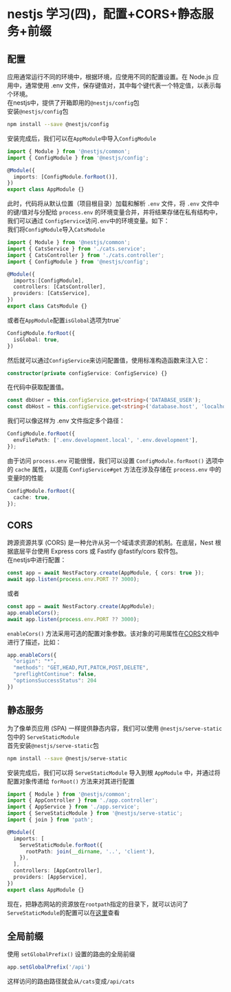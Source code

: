 # nestjs 学习(四)，配置+CORS+静态服务+前缀
## 配置
应用通常运行不同的环境中，根据环境，应使用不同的配置设置。在 Node.js 应用中，通常使用 .env 文件，保存键值对，其中每个键代表一个特定值，以表示每个环境。  
在nestjs中，提供了开箱即用的`@nestjs/config`包  
安装`@nestjs/config`包
```bash
npm install --save @nestjs/config 
```
安装完成后，我们可以在`AppModule`中导入`ConfigModule`
```ts
import { Module } from '@nestjs/common';
import { ConfigModule } from '@nestjs/config';

@Module({
  imports: [ConfigModule.forRoot()],
})
export class AppModule {}
```
此时，代码将从默认位置（项目根目录）加载和解析 `.env` 文件，将 `.env` 文件中的键/值对与分配给 `process.env` 的环境变量合并，并将结果存储在私有结构中，我们可以通过 `ConfigService`访问`.env`中的环境变量。如下：  
我们将`ConfigModule`导入`CatsModule`
```ts
import { Module } from '@nestjs/common';
import { CatsService } from './cats.service';
import { CatsController } from './cats.controller';
import { ConfigModule } from '@nestjs/config';

@Module({
  imports:[ConfigModule],
  controllers: [CatsController],
  providers: [CatsService],
})
export class CatsModule {}
```
或者在`AppModule`配置`isGlobal`选项为true`
```ts
ConfigModule.forRoot({
  isGlobal: true,
})
```
然后就可以通过`ConfigService`来访问配置值，使用标准构造函数来注入它：
```ts
constructor(private configService: ConfigService) {}
```
在代码中获取配置值。
```ts
const dbUser = this.configService.get<string>('DATABASE_USER');
const dbHost = this.configService.get<string>('database.host', 'localhost');//如果没有配置，则使用默认值localhost
```
我们可以像这样为 .env 文件指定多个路径：
```ts
ConfigModule.forRoot({
  envFilePath: ['.env.development.local', '.env.development'],
});
```
由于访问 `process.env` 可能很慢，我们可以设置 `ConfigModule.forRoot()` 选项中的 `cache` 属性，以提高 `ConfigService#get` 方法在涉及存储在 `process.env` 中的变量时的性能
```ts
ConfigModule.forRoot({
  cache: true,
});
```
## CORS
跨源资源共享 (CORS) 是一种允许从另一个域请求资源的机制。在底层，Nest 根据底层平台使用 Express cors 或 Fastify @fastify/cors 软件包。  
在nestjs中进行配置：
```ts
const app = await NestFactory.create(AppModule, { cors: true });
await app.listen(process.env.PORT ?? 3000);
```
或者
```ts
const app = await NestFactory.create(AppModule);
app.enableCors();
await app.listen(process.env.PORT ?? 3000);
```
`enableCors()` 方法采用可选的配置对象参数。该对象的可用属性在[CORS](https://github.com/expressjs/cors#configuration-options)文档中进行了描述，比如：
```ts
app.enableCors({
  "origin": "*",
  "methods": "GET,HEAD,PUT,PATCH,POST,DELETE",
  "preflightContinue": false,
  "optionsSuccessStatus": 204
})
```
## 静态服务
为了像单页应用 (SPA) 一样提供静态内容，我们可以使用 `@nestjs/serve-static` 包中的 `ServeStaticModule`  
首先安装`@nestjs/serve-static`包
```bash
npm install --save @nestjs/serve-static
```

安装完成后，我们可以将 `ServeStaticModule` 导入到根 `AppModule` 中，并通过将配置对象传递给 `forRoot()` 方法来对其进行配置
```ts
import { Module } from '@nestjs/common';
import { AppController } from './app.controller';
import { AppService } from './app.service';
import { ServeStaticModule } from '@nestjs/serve-static';
import { join } from 'path';

@Module({
  imports: [
    ServeStaticModule.forRoot({
      rootPath: join(__dirname, '..', 'client'),
    }),
  ],
  controllers: [AppController],
  providers: [AppService],
})
export class AppModule {}
```
现在，把静态网站的资源放在`rootpath`指定的目录下，就可以访问了  
`ServeStaticModule`的配置可以在[这里](https://github.com/nestjs/serve-static/blob/master/lib/interfaces/serve-static-options.interface.ts)查看

## 全局前缀
使用 `setGlobalPrefix()` 设置的路由的全局前缀
```ts
app.setGlobalPrefix('/api')
```
这样访问的路由路径就会从`/cats`变成`/api/cats`
